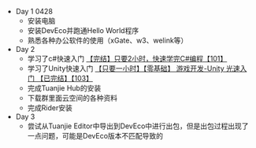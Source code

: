* Day 1  0428
    * 安装电脑
    * 安装DevEco并跑通Hello World程序
    * 熟悉各种办公软件的使用（xGate、w3、welink等）
* Day 2
    * 学习了c#快速入门 [【完结】只要2小时，快速学完C#编程【101】](https://www.bilibili.com/video/BV1sy4y1u7cw?p=1)
    * 学习了Unity快速入门 [【只要一小时】【零基础】 游戏开发-Unity 光速入门 【已完结】【103】](https://www.bilibili.com/video/BV1Yh411h7zk/?p=6&spm_id_from=333.880.my_history.page.click&vd_source=fec9159eb85cccb827de45e19eb060e7)
    * 完成Tuanjie Hub的安装
    * 下载群里面云空间的各种资料
    * 完成Rider安装
* Day 3
    * 尝试从Tuanjie Editor中导出到DevEco中进行出包，但是出包过程出现了一点问题，可能是DevEco版本不匹配导致的